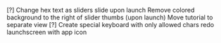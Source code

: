 [?] Change hex text as sliders slide upon launch
Remove colored background to the right of slider thumbs (upon launch)
Move tutorial to separate view
[?] Create special keyboard with only allowed chars
redo launchscreen with app icon
